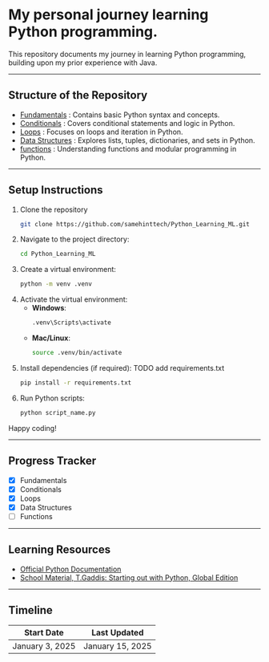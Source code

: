 # My personal journey learning Python programming.

This repository documents my journey in learning Python programming, building upon my prior experience with Java.

---

## Structure of the Repository

- [Fundamentals](./fundamentals) : Contains basic Python syntax and concepts.
- [Conditionals](./conditionals) : Covers conditional statements and logic in Python.
- [Loops](./loops) : Focuses on loops and iteration in Python.
- [Data Structures](./data_structures) : Explores lists, tuples, dictionaries, and sets in Python.
- [functions](./functions) : Understanding functions and modular programming in Python.





---

## Setup Instructions
1. Clone the repository
    ```bash
    git clone https://github.com/samehinttech/Python_Learning_ML.git
   ```
2. Navigate to the project directory:
    ```bash
    cd Python_Learning_ML
    ```
3. Create a virtual environment:
   ```bash
   python -m venv .venv
   ```
4. Activate the virtual environment:
   - **Windows**:
     ```bash
     .venv\Scripts\activate
     ```
   - **Mac/Linux**:
     ```bash
     source .venv/bin/activate
     ```
5. Install dependencies (if required): TODO add requirements.txt
   ```bash
   pip install -r requirements.txt
   ```
6. Run Python scripts:
   ```bash
   python script_name.py
   ```
Happy coding!

---

## Progress Tracker
- [x] Fundamentals
- [x] Conditionals
- [x] Loops
- [x] Data Structures
- [ ] Functions

---

## Learning Resources
- [Official Python Documentation](https://docs.python.org/3/)
- [School Material, T.Gaddis: Starting out with Python, Global Edition](https://www.pearson.ch/starting-out-with-python-global-edition-9781292467986)



---

## Timeline

| **Start Date**  | **Last Updated** |
|-----------------|------------------|
| January 3, 2025 | January 15, 2025 |